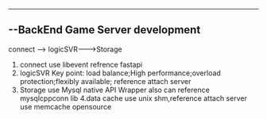 ------------------------------------
--BackEnd Game Server development
-------------------------------------

connect --> logicSVR--->Storage

1. connect
	use libevent
	refrence fastapi
2. logicSVR
	Key point: load balance;High performance;overload protection;flexibly available;
	reference attach server
3. Storage
	use Mysql native API Wrapper
	also can reference  mysqlcppconn lib
4.data cache 
	use unix shm,reference attach server
	use memcache opensource

